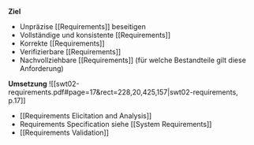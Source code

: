**Ziel**
- Unpräzise [[Requirements]] beseitigen
- Vollständige und konsistente [[Requirements]]
- Korrekte [[Requirements]]
- Verifizierbare [[Requirements]]
- Nachvollziehbare [[Requirements]] (für welche Bestandteile gilt diese Anforderung)

**Umsetzung**
![[swt02-requirements.pdf#page=17&rect=228,20,425,157|swt02-requirements, p.17]]
- [[Requirements Elicitation and Analysis]]
- Requirements Specification siehe [[System Requirements]]
- [[Requirements Validation]]